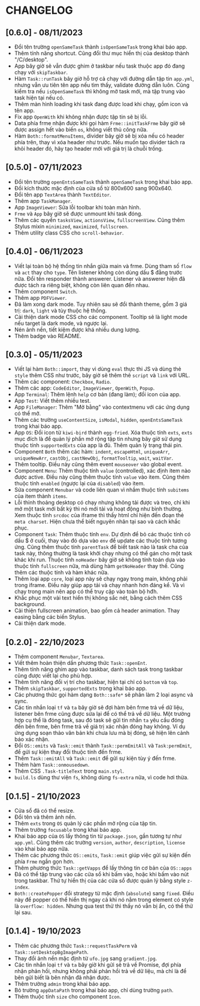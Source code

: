 # CHANGELOG

## [0.6.0] - 08/11/2023

- Đổi tên trường `openSameTask` thành `isOpenSameTask` trong khai báo app.
- Thêm tính năng shortcut. Cũng đổi thư mục hiển thị của desktop thành "/C/desktop".
- App bây giờ sẽ vẫn được ghim ở taskbar nếu task thuộc app đó đang chạy với `skipTaskbar`.
- Hàm `Task::runTask` bây giờ hỗ trợ cả chạy với đường dẫn tập tin `app.yml`, nhưng vẫn ưu tiên tên app nếu tìm thấy, validate đường dẫn luôn. Cũng kiểm tra nếu `isOpenSameTask` thì không mở task mới, mà tập trung vào task hiện tại nếu có.
- Thêm màn hình loading khi task đang được load khi chạy, gồm icon và tên app.
- Fix app `OpenWith` khi không nhận được tập tin sẽ bị lỗi.
- Data phía frme nhận được khi gọi hàm `Frme::initTaskFrme` bây giờ sẽ được assign hết vào biến `os`, không viết thủ công nữa.
- Hàm `Both::formatMenuItems`, divider bây giờ sẽ bị xóa nếu có header phía trên, thay vì xóa header như trước. Nếu muốn tạo divider tách ra khỏi header đó, hãy tạo header mới với giá trị là chuỗi trống.

## [0.5.0] - 07/11/2023

- Đổi tên trường `openEntsSameTask` thành `openSameTask` trong khai báo app.
- Đổi kích thước mặc định của cửa sổ từ 800x600 sang 900x640.
- Đổi tên app `TextArea` thành `TextEditor`.
- Thêm app `TaskManager`.
- App `ImageViewer`: Sửa lỗi toolbar khi toàn màn hình.
- `Frme` và `App` bây giờ sẽ được unmount khi task đóng.
- Thêm các quyền `tasksView`, `actionsView`, `fullscreenView`. Cũng thêm Stylus mixin `minimized`, `maximized`, `fullscreen`.
- Thêm utility class CSS cho `scroll-behavior`.

## [0.4.0] - 06/11/2023

- Viết lại toàn bộ hệ thống tin nhắn giữa main và frme. Dùng tham số `flow` và `act` thay cho `type`. Tên listener không còn dùng dấu $ đằng trước nữa. Đổi tên responder thành answerer. Listener và answerer hiện đã được tách ra riêng biệt, không còn liên quan đến nhau.
- Thêm component `Switch`.
- Thêm app `PDFViewer`.
- Đã làm xong dark mode. Tuy nhiên sau sẽ đổi thành theme, gồm 3 giá trị: `dark`, `light` và tùy thuộc hệ thống.
- Cải thiện dark mode CSS cho các component. Tooltip sẽ là light mode nếu target là dark mode, và ngược lại.
- Nén ảnh nền, tiết kiệm được khá nhiều dung lượng.
- Thêm badge vào README.

## [0.3.0] - 05/11/2023

- Viết lại hàm `Both::import`, thay vì dùng `eval` thực thi JS và dùng thẻ `style` thêm CSS như trước, bây giờ sẽ thêm thẻ `script` và `link` với URL.
- Thêm các component: `Checkbox`, `Radio`.
- Thêm các app: `CodeEditor`, `ImageViewer`, `OpenWith`, `Popup`.
- App `Terminal`: Thêm lệnh `help` cơ bản (đang làm); đổi icon của app.
- App `Test`: Viết thêm nhiều test.
- App `FileManager`: Thêm "Mở bằng" vào contextmenu với các ứng dụng có thể mở.
- Thêm các trường `useContentSize`, `isModal`, `hidden`, `openEntsSameTask` trong khai báo app.
- App `OS`: Đổi icon từ `kiwi-bird` thành `egg-fried`. Xóa thuộc tính `exts`, `exts` mục đích là để quản lý phần mở rộng tập tin nhưng bây giờ sử dụng thuộc tính `supportedExts` của app là đủ. Thêm quản lý trạng thái pin.
- Component `Both` thêm các hàm: `indent`, `escapeHtml`, `uniqueArr`, `uniqueNewArr`, `castObj`, `castNewObj`, `formatTooltip`, `wait`, `waitVar`.
- Thêm tooltip. Điều này cũng thêm event `mouseover` vào global event.
- Component `Menu`: Thêm thuộc tính `value` (controlled), xác định item nào được active. Điều này cũng thêm thuộc tính `value` vào item. Cũng thêm thuộc tính `enabled` (ngược lại của `disabled`) vào item.
- Sửa component `Menubar` và code liên quan vì nhầm thuộc tính `subitems` của item thành `items`.
- Lỗi thỉnh thoảng desktop có chạy nhưng không tải được và treo, chỉ khi mở một task mới bất kỳ thì nó mới tải và hoạt động như bình thường. Xem thuộc tính `srcdoc` của iframe thì thấy html chỉ hiện đến đoạn thẻ `meta charset`. Hiện chưa thể biết nguyên nhân tại sao và cách khắc phục.
- Component `Task`: Thêm thuộc tính `env`. Dự định để bỏ các thuộc tính có dấu $ ở cuối, thay vào đó dựa vào `env` để update các thuộc tính tương ứng. Cũng thêm thuộc tính `parentTask` để biết task nào là task cha của task này, thông thường là task khởi chạy nhưng có thể gán cho một task khác khi run. Thuộc tính `noHeader` bây giờ sẽ không tính toán dựa vào thuộc tính `fullscreen` nữa, mà dùng hàm `getNoHeader` thay thế. Cũng thêm các thuộc tính và hàm khác nữa.
- Thêm loại app `core`, loại app này sẽ chạy ngay trong main, không phải trong iframe. Điều này giúp app tải và chạy nhanh hơn đáng kể. Và vì chạy trong main nên app có thể truy cập vào toàn bộ hđh.
- Khắc phục một vài text hiển thị không sắc nét, bằng cách thêm CSS background.
- Cải thiện fullscreen animation, bao gồm cả header animation. Thay easing bằng các biến Stylus.
- Cải thiện dark mode.

## [0.2.0] - 22/10/2023

- Thêm component `Menubar`, `Textarea`.
- Viết thêm hoàn thiện dần phương thức `Task::openEnt`.
- Thêm tính năng ghim app vào taskbar, danh sách task trong taskbar cũng được viết lại cho phù hợp.
- Thêm tính năng đổi vị trí cho taskbar, hiện tại chỉ có `bottom` và `top`.
- Thêm `skipTaskbar`, `supportedExts` trong khai báo app.
- Các phương thức gọi hàm dạng `Both::safe*` sẽ phân làm 2 loại async và sync.
- Các tin nhắn loại `tf` và `ta` bây giờ sẽ đợi hàm bên frme trả về dữ liệu, listener bên frme cũng được sửa lại để có thể trả về dữ liệu. Một trường hợp cụ thể là đóng task, sau đó task sẽ gửi tin nhắn `ta` yêu cầu đóng đến bên frme, bên frme trả về giá trị xác nhận đóng hay không. Ví dụ ứng dụng soạn thảo văn bản khi chưa lưu mà bị đóng, sẽ hiện lên cảnh báo xác nhận.
- Đổi `OS::emits` và `Task::emit` thành `Task::permEmitAll` và `Task:permEmit`, để gửi sự kiện thay đổi thuộc tính đến frme.
- Thêm `Task::emitAll` và `Task::emit` để gửi sự kiện tùy ý đến frme.
- Thêm hàm `Task::onmousedown`.
- Thêm CSS `.Task-titleText` trong `main.styl`.
- `build.ls` dùng thư viện `fs`, không dùng `fs-extra` nữa, vì code hơi thừa.

## [0.1.5] - 21/10/2023

- Cửa sổ đã có thể resize.
- Đổi tên và thêm ảnh nền.
- Thêm `exts` trong `OS` quản lý các phần mở rộng của tập tin.
- Thêm trường `focusable` trong khai báo app.
- Khai báo app của `OS` lấy thông tin từ `package.json`, gần tương tự như `app.yml`. Cũng thêm các trường `version`, `author`, `description`, `license` vào khai báo app nữa.
- Thêm các phương thức `OS::emits`, `Task::emit` giúp việc gửi sự kiện đến phía `Frme` ngắn gọn hơn.
- Thêm phương thức `Task::getVapps` để lấy thông tin cơ bản của `OS::apps`
- Đã có thể tập trung vào các cửa sổ khi bấm vào, hoặc khi bấm vào nút trong taskbar. Thứ tự hiển thị của các cửa sổ được quản lý bằng style `z-index`.
- `Both::createPopper` đổi strategy từ mặc định (`absolute`) sang `fixed`. Điều này để popper có thể hiển thị ngay cả khi nó nằm trong element có style là `overflow: hidden`. Nhưng qua test thử thì thấy nó vẫn bị ẩn, có thể thử lại sau.

## [0.1.4] - 19/10/2023

- Thêm các phương thức `Task::requestTaskPerm` và `Task::setDesktopBgImagePath`.
- Thay đổi ảnh nền mặc định từ `ufo.jpg` sang `gradient.jpg`.
- Các tin nhắn loại `tf` và `ta` bây giờ khi gửi sẽ trả về Promise, đợi phía nhận phản hồi, nhưng không phải phản hồi trả về dữ liệu, mà chỉ là để bên gửi biết là bên nhận đã nhận được.
- Thêm trường `admin` trong khai báo app.
- Bỏ trường `appDataPath` trong khai báo app, chỉ dùng trường `path`.
- Thêm thuộc tính `size` cho component `Icon`.

